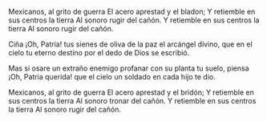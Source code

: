 
Mexicanos, al grito de guerra
El acero aprestad y el bladon;
Y retiemble en sus centros la tierra
Al sonoro rugir del cañón.
Y retiemble en sus centros la tierra
Al sonoro rugir del cañón.

Ciña ¡Oh, Patria! tus sienes de oliva
de la paz el arcángel divino,
que en el cielo tu eterno destino
por el dedo de Dios se escribió.

Mas si osare un extraño enemigo
profanar con su planta tu suelo,
piensa ¡Oh, Patria querida! que el cielo
un soldado en cada hijo te dio.

Mexicanos, al grito de guerra
El acero aprestad y el bridón;
Y retiemble en sus centros la tierra
Al sonoro tronar del cañón.
Y retiemble en sus centros la tierra
Al sonoro rugir del cañón.

